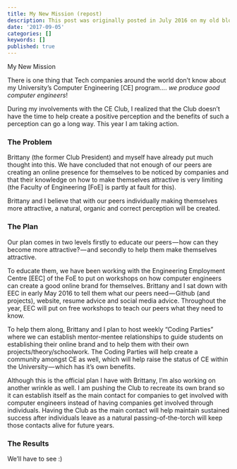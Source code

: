 ```yaml
---
title: My New Mission (repost)
description: This post was originally posted in July 2016 on my old blog. It’s something I’ve been thinking about lately as I’ve been working on the mission again. Good read :)
date: '2017-09-05'
categories: []
keywords: []
published: true
---
```


My New Mission

There is one thing that Tech companies around the world don’t know about my University’s Computer Engineering \[CE\] program…. _we produce good computer engineers_!

During my involvements with the CE Club, I realized that the Club doesn’t have the time to help create a positive perception and the benefits of such a perception can go a long way. This year I am taking action.

### The Problem

Brittany (the former Club President) and myself have already put much thought into this. We have concluded that not enough of our peers are creating an online presence for themselves to be noticed by companies and that their knowledge on how to make themselves attractive is very limiting (the Faculty of Engineering \[FoE\] is partly at fault for this).

Brittany and I believe that with our peers individually making themselves more attractive, a natural, organic and correct perception will be created.

### The Plan

Our plan comes in two levels firstly to educate our peers — how can they become more attractive? — and secondly to help them make themselves attractive.

To educate them, we have been working with the Engineering Employment Centre \[EEC\] of the FoE to put on workshops on how computer engineers can create a good online brand for themselves. Brittany and I sat down with EEC in early May 2016 to tell them what our peers need — Github (and projects), website, resume advice and social media advice. Throughout the year, EEC will put on free workshops to teach our peers what they need to know.

To help them along, Brittany and I plan to host weekly “Coding Parties” where we can establish mentor-mentee relationships to guide students on establishing their online brand and to help them with their own projects/theory/schoolwork. The Coding Parties will help create a community amongst CE as well, which will help raise the status of CE within the University — which has it’s own benefits.

Although this is the official plan I have with Brittany, I’m also working on another wrinkle as well. I am pushing the Club to recreate its own brand so it can establish itself as the main contact for companies to get involved with computer engineers instead of having companies get involved through individuals. Having the Club as the main contact will help maintain sustained success after individuals leave as a natural passing-of-the-torch will keep those contacts alive for future years.

### The Results

We’ll have to see :)
